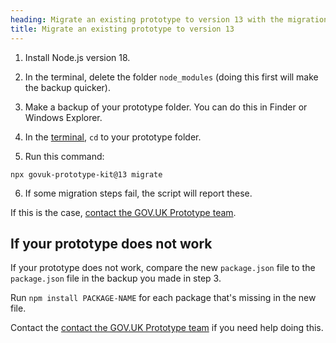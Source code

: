```yaml
---
heading: Migrate an existing prototype to version 13 with the migration script
title: Migrate an existing prototype to version 13
---
```


1. Install Node.js version 18.

2. In the terminal, delete the folder `node_modules` (doing this first will make the backup quicker).

3. Make a backup of your prototype folder. You can do this in Finder or Windows Explorer.

4. In the [terminal](./install/requirements#terminal), `cd` to your prototype folder.

5. Run this command:

`npx govuk-prototype-kit@13 migrate`

6. If some migration steps fail, the script will report these.

If this is the case, [contact the GOV.UK Prototype team](./support).

## If your prototype does not work

If your prototype does not work, compare the new `package.json` file to the `package.json` file in the backup you made in step 3.

Run `npm install PACKAGE-NAME` for each package that's missing in the new file.

Contact the [contact the GOV.UK Prototype team](./support) if you need help doing this.
